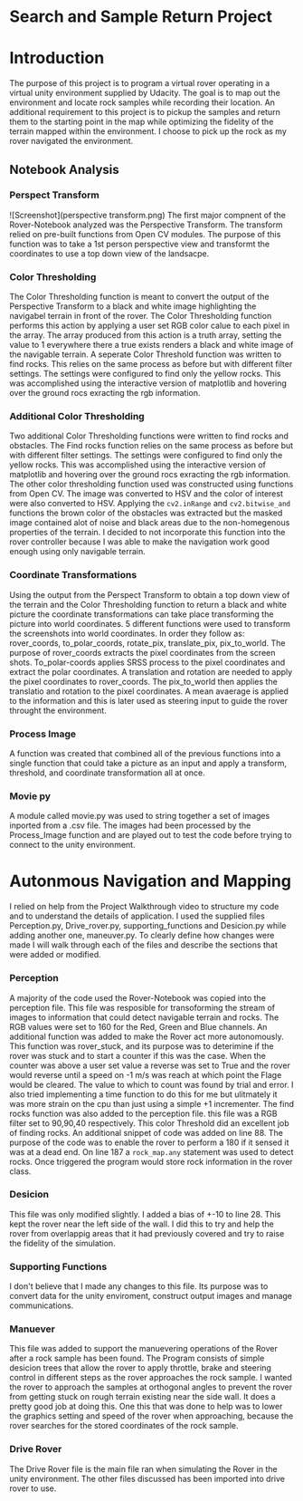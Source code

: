 # Search and Sample Return Project


# Introduction
The purpose of this project is to program a virtual rover operating in a virtual unity environment supplied by Udacity.  The goal is  to map out the environment and locate rock samples while recording their location.  An additional requirement to this project is to pickup the samples and return them to the starting point in the map while optimizing the fidelity of the terrain mapped within the environment.  I choose to pick up the rock as my rover navigated the environment. 

## Notebook Analysis
### Perspect Transform
![Screenshot](perspective transform.png)
The first major compnent of the Rover-Notebook analyzed was the Perspective Transform.  The transform relied on pre-built functions from Open CV modules.  The purpose of this function was to take a 1st person perspective view and transformt the coordinates to use a top down view of the landsacpe.  

### Color Thresholding
The Color Thresholding function is meant to convert the output of the Perspective Transform to a black and white image highlighting the navigabel terrain in front of the rover.  The Color Thresholding function performs this action by applying a user set RGB color calue to each pixel in the array.  The array produced from this action is a truth array, setting the value to 1 everywhere there a true exists renders a black and white image of the navigable terrain.  A seperate Color Threshold function was written to find rocks.  This relies on the same process as before but with different filter settings.  The settings were configured to find only the yellow rocks.  This was accomplished using the interactive version of matplotlib and hovering over the ground rocs exracting the rgb information.

### Additional Color Thresholding
Two additional Color Thresholding functions were written to find rocks and obstacles.  The Find rocks function relies on the same process as before but with different filter settings.  The settings were configured to find only the yellow rocks.  This was accomplished using the interactive version of matplotlib and hovering over the ground rocs exracting the rgb information.  The other color thresholding function used was constructed using functions from Open CV.  The image was converted to HSV and the color of interest were also converted to HSV.  Applying the `cv2.inRange` and `cv2.bitwise_and` functions the brown color of the obstacles was extracted but the masked image contained alot of noise and black areas due to the non-homegenous properties of the terrain.  I decided to not incorporate this function into the rover controller because I was able to make the navigation work good enough using only navigable terrain.  

### Coordinate Transformations
Using the output from the Perspect Transform to obtain a top down view of the terrain and the Color Thresholding function to return a black and white picture the coordinate transformations can take place transforming the picture into world coordinates.  5 different functions were used to transform the screenshots into world coordinates.  In order they follow as:  rover_coords, to_polar_coords, rotate_pix, translate_pix, pix_to_world.  The purpose of rover_coords extracts the pixel coordinates from the screen shots.  To_polar-coords applies SRSS process to the pixel coordinates and extract the polar coordinates.  A translation and rotation are needed to apply the pixel coordinates to rover_coords.  The pix_to_world then applies the translatio and rotation to the pixel coordinates.  A mean avaerage is applied to the information and this is later used as steering input to guide the rover throught the environment.

### Process Image
A function was created that combined all of the previous functions into a single function that could take a picture as an input and apply a transform, threshold, and coordinate transformation all at once.  

### Movie py
A module called movie.py was used to string together a set of images inported from a .csv file.  The images had been processed by the Process_Image function and are played out to test the code before trying to connect to the unity environment.   

# Autonmous Navigation and Mapping
I relied on help from the Project Walkthrough video to structure my code and to understand the details of application.  I used the supplied files Perception.py, Drive_rover.py, supporting_functions and Desicion.py while adding another one, maneuver.py.  To clearly define how changes were made I will walk through each of the files and describe the sections that were added or modified.  

### Perception
A majority of the code used the Rover-Notebook was copied into the perception file.  This file was resposible for transoforming the stream of images to information that could detect navigable terrain and rocks.  The RGB values were set to 160 for the Red, Green and Blue channels.  An additional function was added to make the Rover act more autonomously.  This function was rover_stuck, and its purpose was to deterimine if the rover was stuck and to start a counter if this was the case.  When the counter was above a user set value a reverse was set to True and the rover would reverse until a speed on -1 m/s was reach at which point the Flage would be cleared.  The value to which to count was found by trial and error.  I also tried implementing a time function to do this for me but ulitmately it was more strain on the cpu than just using a simple +1 incrementer.  The find rocks function was also added to the perception file.  this file was a RGB filter set to 90,90,40 respectively.  This color Threshold did an excellent job of finding rocks.  An additional snippet of code was added on line 88.  The purpose of the code was to enable the rover to perform a 180 if it sensed it was at a dead end.  On line 187 a `rock_map.any` statement was used to detect rocks.  Once triggered the program would store rock information in the rover class.

### Desicion
This file was only modified slightly.  I added a bias of +-10 to line 28.  This kept the rover near the left side of the wall.  I did this to try and help the rover from overlappig areas that it had previously covered and try to raise the fidelity of the simulation. 

### Supporting Functions
I don't believe that I made any changes to this file.  Its purpose was to convert data for the unity enviroment, construct output images and manage communications.

### Manuever
This file was added to support the manuevering operations of the Rover after a rock sample has been found.  The Program consists of simple desicion trees that allow the rover to apply throttle, brake and steering control in different steps as the rover approaches the rock sample.  I wanted the rover to approach the samples at orthogonal angles to prevent the rover from getting stuck on rough terrain existing near the side wall.  It does a pretty good job at doing this.  One this that was done to help was to lower the graphics setting and speed of the rover when approaching, because the rover searches for the stored coordinates of the rock sample.  

### Drive Rover
The Drive Rover file is the main file ran when simulating the Rover in the unity environment.  The other files discussed has been imported into drive rover to use.   






